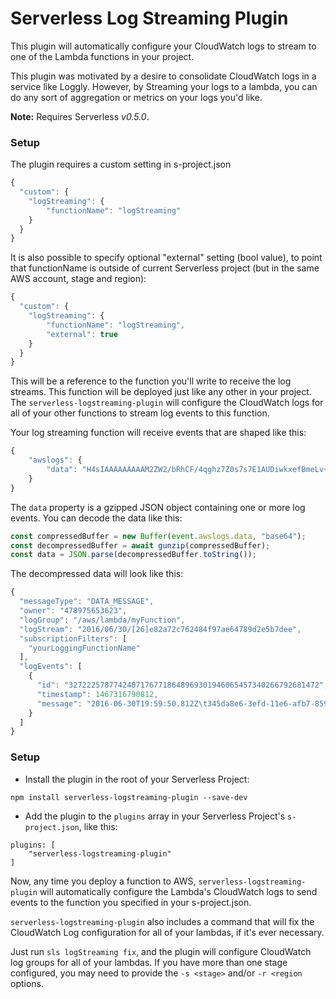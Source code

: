 Serverless Log Streaming Plugin
=============================

This plugin will automatically configure your CloudWatch logs to stream to one of the Lambda functions in your project.

This plugin was motivated by a desire to consolidate CloudWatch logs in a service like Loggly.  However, by Streaming
your logs to a lambda, you can do any sort of aggregation or metrics on your logs you'd like.

**Note:** Requires Serverless *v0.5.0*.

### Setup

The plugin requires a custom setting in s-project.json

```javascript
{
  "custom": {
    "logStreaming": {
        "functionName": "logStreaming"
    }
  }
}
```

It is also possible to specify optional "external" setting (bool value), to point that functionName is outside of current Serverless project (but in the same AWS account, stage and region):

```javascript
{
  "custom": {
    "logStreaming": {
        "functionName": "logStreaming",
        "external": true
    }
  }
}
```

This will be a reference to the function you'll write to receive the log streams.  This function will be deployed just like any other
in your project.  The `serverless-logstreaming-plugin` will configure the CloudWatch logs for all of your other functions to stream
log events to this function.

Your log streaming function will receive events that are shaped like this:

```javascript
{
    "awslogs": {
        "data": "H4sIAAAAAAAAAM2ZW2/bRhCF/4qghz7Z0s7s7E1AUDiwkxefBmeLv+MEhwWWwcunuJr9NdiOvKoi5g6huZ72f3HzD1Bi9GuWGwAA"
    }
}
```

The `data` property is a gzipped JSON object containing one or more log events.  You can decode the data like this:

```javascript
const compressedBuffer = new Buffer(event.awslogs.data, "base64");
const decompressedBuffer = await gunzip(compressedBuffer);
const data = JSON.parse(decompressedBuffer.toString());
```

The decompressed data will look like this:

```javascript
{
  "messageType": "DATA_MESSAGE",
  "owner": "478975653623",
  "logGroup": "/aws/lambda/myFunction",
  "logStream": "2016/06/30/[26]e82a72c762484f97ae64789d2e5b7dee",
  "subscriptionFilters": [
    "yourLoggingFunctionName"
  ],
  "logEvents": [
    {
      "id": "32722257877424071767718648969301946065457340266792681472",
      "timestamp": 1467316790812,
      "message": "2016-06-30T19:59:50.812Z\t345da8e6-3efd-11e6-afb7-85911a72ebf4\tA log message from one of your executing Lambdas"
    }
  ]
}
```

### Setup

* Install the plugin in the root of your Serverless Project:
```
npm install serverless-logstreaming-plugin --save-dev
```

* Add the plugin to the `plugins` array in your Serverless Project's `s-project.json`, like this:

```
plugins: [
    "serverless-logstreaming-plugin"
]
```

Now, any time you deploy a function to AWS, `serverless-logstreaming-plugin` will automatically configure the Lambda's CloudWatch logs to send events to the
function you specified in your s-project.json.

`serverless-logstreaming-plugin` also includes a command that will fix the CloudWatch Log configuration for all of your lambdas, if it's ever necessary.

Just run `sls logStreaming fix`, and the plugin will configure CloudWatch log groups for all of your lambdas.  If you have more than one stage configured, you may need to provide
the `-s <stage>` and/or `-r <region` options.
